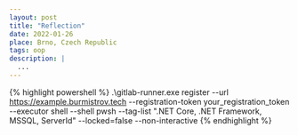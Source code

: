 ```yaml
---
layout: post
title: "Reflection"
date: 2022-01-26
place: Brno, Czech Republic
tags: oop
description: |
  ...
---
```


{% highlight powershell %}
.\gitlab-runner.exe register --url https://example.burmistrov.tech 
--registration-token your_registration_token
--executor shell 
--shell pwsh 
--tag-list ".NET Core, .NET Framework, MSSQL, ServerId" 
--locked=false 
--non-interactive
{% endhighlight %}